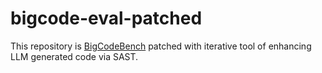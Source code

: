 # bigcode-eval-patched
This repository is [BigCodeBench](https://github.com/bigcode-project/bigcode-evaluation-harness) patched with iterative tool of enhancing LLM generated code via SAST.
